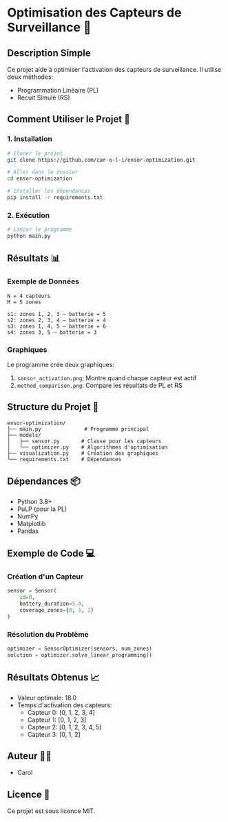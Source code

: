 # Optimisation des Capteurs de Surveillance 🎯

## Description Simple
Ce projet aide à optimiser l'activation des capteurs de surveillance. Il utilise deux méthodes:
- Programmation Linéaire (PL)
- Recuit Simulé (RS)

## Comment Utiliser le Projet 🚀

### 1. Installation
```bash
# Cloner le projet
git clone https://github.com/car-o-l-i/ensor-optimization.git

# Aller dans le dossier
cd ensor-optimization

# Installer les dépendances
pip install -r requirements.txt
```

### 2. Exécution
```bash
# Lancer le programme
python main.py
```

## Résultats 📊

### Exemple de Données
```
N = 4 capteurs
M = 5 zones

s1: zones 1, 2, 3 — batterie = 5
s2: zones 2, 3, 4 — batterie = 4
s3: zones 1, 4, 5 — batterie = 6
s4: zones 3, 5 — batterie = 3
```

### Graphiques
Le programme crée deux graphiques:
1. `sensor_activation.png`: Montre quand chaque capteur est actif
2. `method_comparison.png`: Compare les résultats de PL et RS

## Structure du Projet 📁
```
ensor-optimization/
├── main.py              # Programme principal
├── models/
│   ├── sensor.py       # Classe pour les capteurs
│   └── optimizer.py    # Algorithmes d'optimisation
├── visualization.py    # Création des graphiques
└── requirements.txt    # Dépendances
```

## Dépendances 📦
- Python 3.8+
- PuLP (pour la PL)
- NumPy
- Matplotlib
- Pandas

## Exemple de Code 💻

### Création d'un Capteur
```python
sensor = Sensor(
    id=0,
    battery_duration=5.0,
    coverage_zones={0, 1, 2}
)
```

### Résolution du Problème
```python
optimizer = SensorOptimizer(sensors, num_zones)
solution = optimizer.solve_linear_programming()
```

## Résultats Obtenus 📈
- Valeur optimale: 18.0
- Temps d'activation des capteurs:
  - Capteur 0: [0, 1, 2, 3, 4]
  - Capteur 1: [0, 1, 2, 3]
  - Capteur 2: [0, 1, 2, 3, 4, 5]
  - Capteur 3: [0, 1, 2]

## Auteur 👩‍💻
- Carol

## Licence 📄
Ce projet est sous licence MIT. 